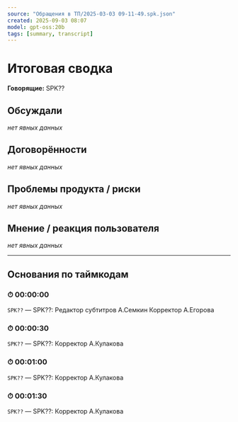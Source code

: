```yaml
---
source: "Обращения в ТП/2025-03-03 09-11-49.spk.json"
created: 2025-09-03 08:07
model: gpt-oss:20b
tags: [summary, transcript]
---
```


# Итоговая сводка

**Говорящие:** SPK??

## Обсуждали

_нет явных данных_

## Договорённости

_нет явных данных_

## Проблемы продукта / риски

_нет явных данных_

## Мнение / реакция пользователя

_нет явных данных_


---

## Основания по таймкодам

<a id="tc000000"></a>

### ⏱ 00:00:00

`SPK??` — SPK??:  Редактор субтитров А.Семкин Корректор А.Егорова

<a id="tc000030"></a>

### ⏱ 00:00:30

`SPK??` — SPK??:  Корректор А.Кулакова

<a id="tc000100"></a>

### ⏱ 00:01:00

`SPK??` — SPK??:  Корректор А.Кулакова

<a id="tc000130"></a>

### ⏱ 00:01:30

`SPK??` — SPK??:  Корректор А.Кулакова
